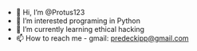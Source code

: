 - 👋 Hi, I’m @Protus123
- 👀 I’m interested programing in Python
- 🌱 I’m currently learning ethical hacking
- 📫 How to reach me - gmail: predeckipp@gmail.com

<!---
Protus123/Protus123 is a ✨ special ✨ repository because its `README.md` (this file) appears on your GitHub profile.
You can click the Preview link to take a look at your changes.
--->
